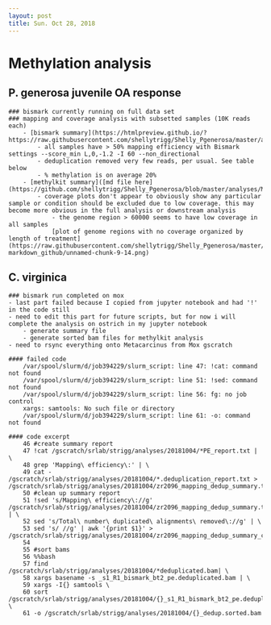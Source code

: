 ```yaml
---
layout: post
title: Sun. Oct 28, 2018
---
```


# Methylation analysis


## P. generosa juvenile OA response  
	### bismark currently running on full data set  
	### mapping and coverage analysis with subsetted samples (10K reads each)  
		- [bismark summary](https://htmlpreview.github.io/?https://raw.githubusercontent.com/shellytrigg/Shelly_Pgenerosa/master/analyses/bismark_summary_report.html)  
			- all samples have > 50% mapping efficiency with Bismark settings --score_min L,0,-1.2 -I 60 --non_directional 
			- deduplication removed very few reads, per usual. See table below
			- % methylation is on average 20%
		- [methylkit summary]([md file here](https://github.com/shellytrigg/Shelly_Pgenerosa/blob/master/analyses/MethylKit_JuviPgenr_diffpH/GeoduckSubsetAlignmentTest.md))
			- coverage plots don't appear to obviously show any particular sample or condition should be excluded due to low coverage. this may become more obvious in the full analysis or downstream analysis
				- the genome region > 60000 seems to have low coverage in all samples  
				[plot of genome regions with no coverage organized by length of treatment](https://raw.githubusercontent.com/shellytrigg/Shelly_Pgenerosa/master/analyses/MethylKit_JuviPgenr_diffpH/GeoduckSubsetAlignmentTest_files/figure-markdown_github/unnamed-chunk-9-14.png)
			






## C. virginica
	### bismark run completed on mox
	- last part failed because I copied from jupyter notebook and had '!' in the code still
	- need to edit this part for future scripts, but for now i will complete the analysis on ostrich in my jupyter notebook
		- generate summary file
		- generate sorted bam files for methylkit analysis
	- need to rsync everything onto Metacarcinus from Mox gscratch

	#### failed code
		/var/spool/slurm/d/job394229/slurm_script: line 47: !cat: command not found
		/var/spool/slurm/d/job394229/slurm_script: line 51: !sed: command not found
		/var/spool/slurm/d/job394229/slurm_script: line 56: fg: no job control
		xargs: samtools: No such file or directory
		/var/spool/slurm/d/job394229/slurm_script: line 61: -o: command not found

	#### code excerpt
		46 #create summary report
		47 !cat /gscratch/srlab/strigg/analyses/20181004/*PE_report.txt | \
		48 grep 'Mapping\ efficiency\:' | \
		49 cat - /gscratch/srlab/strigg/analyses/20181004/*.deduplication_report.txt > /gscratch/srlab/strigg/analyses/20181004/zr2096_mapping_dedup_summary.txt
		50 #clean up summary report
		51 !sed 's/Mapping\ efficiency\://g' /gscratch/srlab/strigg/analyses/20181004/zr2096_mapping_dedup_summary.txt | \
		52 sed 's/Total\ number\ duplicated\ alignments\ removed\://g' | \
		53 sed 's/ //g' | awk '{print $1}' > /gscratch/srlab/strigg/analyses/20181004/zr2096_mapping_dedup_summary_clean.txt
		54 
		55 #sort bams
		56 %%bash
		57 find /gscratch/srlab/strigg/analyses/20181004/*deduplicated.bam| \
		58 xargs basename -s _s1_R1_bismark_bt2_pe.deduplicated.bam | \
		59 xargs -I{} samtools \
		60 sort /gscratch/srlab/strigg/analyses/20181004/{}_s1_R1_bismark_bt2_pe.deduplicated.bam \ 
		61 -o /gscratch/srlab/strigg/analyses/20181004/{}_dedup.sorted.bam



